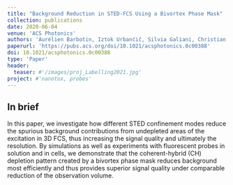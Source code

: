 ```yaml
---
title: "Background Reduction in STED-FCS Using a Bivortex Phase Mask"
collection: publications
date: 2020-06-04
venue: 'ACS Photonics'
authors: 'Aurélien Barbotin, Iztok Urbančič, Silvia Galiani, Christian Eggeling, Martin Booth'
paperurl: 'https://pubs.acs.org/doi/10.1021/acsphotonics.0c00388'
doi: 10.1021/acsphotonics.0c00388
type: 'Paper'
header:
  teaser: #'/images/proj_Labelling2021.jpg'
project: #'nanotox, probes'
---
```


In brief 
--------
In this paper, we investigate how different STED confinement modes reduce the spurious background contributions from undepleted areas of the excitation in 3D FCS, 
thus increasing the signal quality and ultimately the resolution.
By simulations as well as experiments with fluorescent probes in solution and in cells, we demonstrate that the 
coherent-hybrid (CH) depletion pattern created by a bivortex phase mask reduces background most efficiently and thus provides superior signal quality under comparable reduction of the observation volume. 